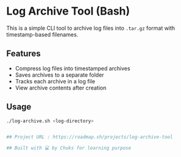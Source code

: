 # Log Archive Tool (Bash)

This is a simple CLI tool to archive log files into `.tar.gz` format with timestamp-based filenames.

## Features

- Compress log files into timestamped archives
- Saves archives to a separate folder
- Tracks each archive in a log file
- View archive contents after creation

## Usage

```bash
./log-archive.sh <log-directory>


## Project URL : https://roadmap.sh/projects/log-archive-tool

## Built with 💻 by Chuks for learning purpose
